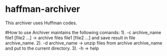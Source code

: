 # haffman-archiver
This archiver uses Huffman codes.

#How to use
Archiver maintains the following comands:
1). -c archive_name file1 [file2 ...] -> archive files file1 [file2 ...] and save result in file archive_name.
2). -d archive_name -> unzip files from archive archive_name and put to the current directory.
3). -h -> help
